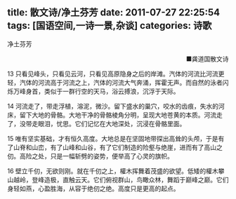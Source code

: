 title: 散文诗/净土芬芳
date: 2011-07-27 22:25:54
tags: [国语空间,一诗一景,杂谈]
categories: 诗歌
---
 <p>净土芬芳</p> 
 <p align="right">■龚道国散文诗</p> 
 <p>13 只看见峰头，只看见云河，只看见高原隐身之后的岸滩。汽体的河流比河流更轻，汽体的河流高于河流之上，汽体的河流大气奔涌，挥霍无声。而自然的泳者闪烁万峰身首，类似于一群行空的天马，浴云搏浪，沉浮于天际。</p> 
 <p>14 河流走了，带走浮植，溶泥，微沙。留下盛水的巢穴，咬水的齿痕，失水的河床，留下大地的骨骼。大地干净的骨骼棱角分明，呈现大地苍黄的本质。河流走了，没带走眼泪，忧思。它们记忆在大地深处，沉浸在骨骼里面。</p> 
<!-- more --><p>15 唯有坚实基础，才有恒久高度。大地总是在坚固地带探出高耸的头颅，于是有了山脊和山峦，有了山峰和山谷，有了它们制造的险壑与绝崖，进而有了高山之仞。高险之处，只是一幅斩劈的姿势，便举高了心灵的旗帜。</p> 
 <p>16 壁立千仞，无欲则刚。就在千仞之上，權木挥舞着茂盛的欲望。低矮的權木攀山越岭，登峰造极，直触云天。它们俯视群山，鸟瞰众林，舞蹈于巅峰之巅。它们身轻如燕，心盈胜海，从容于绝仞之绝。高度只是更高的起点。 </p> 
